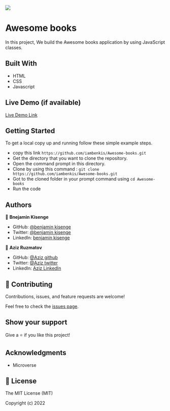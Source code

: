 ![](https://img.shields.io/badge/Microverse-blueviolet)

# Awesome books
 
In this project, We build the Awesome books application by using JavaScript classes.

## Built With

* HTML
* CSS
* Javascript 

## Live Demo (if available)

[Live Demo Link](https://iambenkis.github.io/Awesome-books/)


## Getting Started

To get a local copy up and running follow these simple example steps.
* copy this link ```https://github.com/iambenkis/Awesome-books.git```
* Get the directory that you want to clone the repository.
* Open the command prompt in this directory.
* Clone by using this command : ```git clone https://github.com/iambenkis/Awesome-books.git```
* Got to the cloned folder in your prompt command using ```cd Awesome-books```
* Run the code

## Authors

👤 **Bnejamin Kisenge**

* GitHub: [@benjamin kisenge](https://github.com/iambenkis)
* Twitter: [@benjamin kisenge](https://twitter.com/iambenkis)
* LinkedIn: [benjamin kisenge](https://www.linkedin.com/in/ben-kisenge/)

👤 **Aziz Ruzmatov**

- GitHub: [@Aziz github](https://github.com/AzizRAA)
- Twitter: [@Aziz twitter](https://twitter.com/twitterhandle)
- LinkedIn: [Aziz LinkedIn](https://linkedin.com/in/linkedinhandle)

## 🤝 Contributing

Contributions, issues, and feature requests are welcome!

Feel free to check the [issues page]([../../issues/](https://github.com/iambenkis/Awesome-books/issues)).

## Show your support

Give a ⭐️ if you like this project!

## Acknowledgments

- Microverse

## 📝 License

The MIT License (MIT)

Copyright (c) 2022
